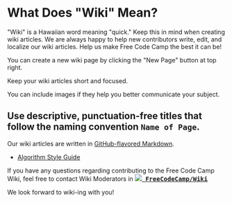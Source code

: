 # What Does "Wiki" Mean?

"Wiki" is a Hawaiian word meaning "quick." Keep this in mind when creating wiki articles. We are always happy to help new contributors write, edit, and localize our wiki articles. Help us make Free Code Camp the best it can be!

You can create a new wiki page by clicking the "New Page" button at top right.

Keep your wiki articles short and focused.

You can include images if they help you better communicate your subject.

## Use descriptive, punctuation-free titles that follow the naming convention `Name of Page`.

Our wiki articles are written in [GitHub-flavored Markdown](https://github.com/adam-p/markdown-here/wiki/Markdown-Cheatsheet).

- [Algorithm Style Guide](Algorithm-Style-Guide)

If you have any questions regarding contributing to the Free Code Camp Wiki, feel free to contact Wiki Moderators in  <kbd><a href="https://gitter.im/FreeCodeCamp/Wiki"><img src="http://i.imgur.com/ThSWa6Y.png?2"> <b>FreeCodeCamp/Wiki</b></a></kbd>

We look forward to wiki-ing with you!
